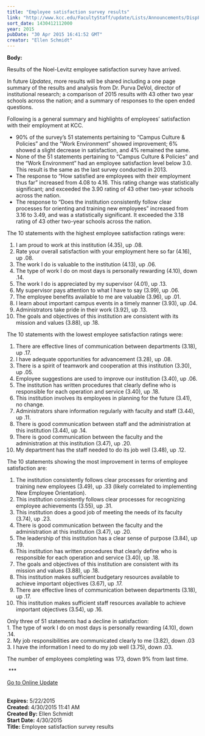 ```yaml
---
title: "​Employee satisfaction survey results"
link: "http://www.kcc.edu/FacultyStaff/update/Lists/Announcements/DispForm.aspx?ID=1911"
sort_date: 1430412112000
year: 2015
pubDate: "30 Apr 2015 16:41:52 GMT"
creator: "Ellen Schmidt"
---
```


<div><b>Body:</b> <div class="ExternalClass38DF8436C2B647739AD21858217F7053"><p>Results of the Noel-Levitz employee satisfaction survey have arrived.</p>
<p>In future <em>Updates</em>, more results will be shared including a one page summary of the results and analysis from Dr. Purva DeVol, director of institutional research; a comparison of 2015 results with 43 other two year schools across the nation; and a summary of responses to the open ended questions. </p>
<p>Following is a general summary and highlights of employees’ satisfaction with their employment at KCC. </p>
<ul><li>90% of the survey’s 51 statements pertaining to “Campus Culture &amp; Policies” and the “Work Environment” showed improvement; 6% showed a slight decrease in satisfaction, and 4% remained the same.</li>
<li>None of the 51 statements pertaining to “Campus Culture &amp; Policies” and the “Work Environment” had an employee satisfaction level below 3.0. This result is the same as the last survey conducted in 2013.</li>
<li>The response to “How satisfied are employees with their employment thus far” increased from 4.08 to 4.16. This rating change was statistically significant; and exceeded the 3.90 rating of 43 other two-year schools across the nation.</li>
<li>The response to “Does the institution consistently follow clear processes for orienting and training new employees” increased from 3.16 to 3.49, and was a statistically significant. It exceeded the 3.18 rating of 43 other two-year schools across the nation.</li></ul>
<p>The 10 statements with the highest employee satisfaction ratings were: </p>
<ol><li>I am proud to work at this institution (4.35), up .08.</li>
<li>Rate your overall satisfaction with your employment here so far (4.16), up .08.</li>
<li>The work I do is valuable to the institution (4.13), up .06.</li>
<li>The type of work I do on most days is personally rewarding (4.10), down .14.</li>
<li>The work I do is appreciated by my supervisor (4.01), up .13.</li>
<li>My supervisor pays attention to what I have to say (3.99), up .06.</li>
<li>The employee benefits available to me are valuable (3.96), up .01.</li>
<li>I learn about important campus events in a timely manner (3.93), up .04.</li>
<li>Administrators take pride in their work (3.92), up .13.</li>
<li>The goals and objectives of this institution are consistent with its mission and values (3.88), up .18.</li></ol>
<p>The 10 statements with the lowest employee satisfaction ratings were:</p>
<ol><li>There are effective lines of communication between departments (3.18), up .17.</li>
<li>I have adequate opportunities for advancement (3.28), up .08.</li>
<li>There is a spirit of teamwork and cooperation at this institution (3.30), up .05.</li>
<li>Employee suggestions are used to improve our institution (3.40), up .06.</li>
<li>The institution has written procedures that clearly define who is responsible for each operation and service (3.40), up .18.</li>
<li>This institution involves its employees in planning for the future (3.41), no change. </li>
<li>Administrators share information regularly with faculty and staff (3.44), up .11.</li>
<li>There is good communication between staff and the administration at this institution (3.44), up .14.</li>
<li>There is good communication between the faculty and the administration at this institution (3.47), up .20.</li>
<li>My department has the staff needed to do its job well (3.48), up .12.</li></ol>
<p>The 10 statements showing the most improvement in terms of employee satisfaction are:</p>
<ol><li>The institution consistently follows clear processes for orienting and training new employees (3.49), up .33 (likely correlated to implementing New Employee Orientation).</li>
<li>This institution consistently follows clear processes for recognizing employee achievements (3.55), up .31.</li>
<li>This institution does a good job of meeting the needs of its faculty (3.74), up .23.</li>
<li>There is good communication between the faculty and the administration at this institution (3.47), up .20.</li>
<li>The leadership of this institution has a clear sense of purpose (3.84), up .19.</li>
<li>This institution has written procedures that clearly define who is responsible for each operation and service (3.40), up .18.</li>
<li>The goals and objectives of this institution are consistent with its mission and values (3.88), up .18.</li>
<li>This institution makes sufficient budgetary resources available to achieve important objectives (3.67), up .17.</li>
<li>There are effective lines of communication between departments (3.18), up .17.</li>
<li>This institution makes sufficient staff resources available to achieve important objectives (3.54), up .16.</li></ol>
<p>Only three of 51 statements had a decline in satisfaction:<br />1. The type of work I do on most days is personally rewarding (4.10), down .14.<br />2. My job responsibilities are communicated clearly to me (3.82), down .03<br />3. I have the information I need to do my job well (3.75), down .03.</p>
<p>The number of employees completing was 173, down 9% from last time. </p>
<p> ***</p>
<p><a href="/update">Go to Online Update</a><br /><br /></p></div></div>
<div><b>Expires:</b> 5/22/2015</div>
<div><b>Created:</b> 4/30/2015 11:41 AM</div>
<div><b>Created By:</b> Ellen Schmidt</div>
<div><b>Start Date:</b> 4/30/2015</div>
<div><b>Title:</b> ​Employee satisfaction survey results</div>
